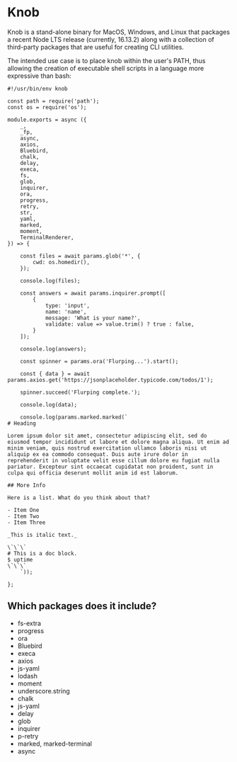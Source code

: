 # Knob

Knob is a stand-alone binary for MacOS, Windows, and Linux that packages a recent Node LTS release (currently, 16.13.2) along with a collection of third-party packages that are useful for creating CLI utilities.

The intended use case is to place knob within the user's PATH, thus allowing the creation of executable shell scripts in a language more expressive than bash:

```
#!/usr/bin/env knob

const path = require('path');
const os = require('os');

module.exports = async ({
    _,
    _fp,
    async,
    axios,
    Bluebird,
    chalk,
    delay,
    execa,
    fs,
    glob,
    inquirer,
    ora,
    progress,
    retry,
    str,
    yaml,
    marked,
    moment,
    TerminalRenderer,
}) => {

    const files = await params.glob('*', {
        cwd: os.homedir(),
    });

    console.log(files);

    const answers = await params.inquirer.prompt([
        {
            type: 'input',
            name: 'name',
            message: 'What is your name?',
            validate: value => value.trim() ? true : false,
        }
    ]);

    console.log(answers);

    const spinner = params.ora('Flurping...').start();

    const { data } = await params.axios.get('https://jsonplaceholder.typicode.com/todos/1');

    spinner.succeed('Flurping complete.');

    console.log(data);

    console.log(params.marked.marked(`
# Heading

Lorem ipsum dolor sit amet, consectetur adipiscing elit, sed do eiusmod tempor incididunt ut labore et dolore magna aliqua. Ut enim ad minim veniam, quis nostrud exercitation ullamco laboris nisi ut aliquip ex ea commodo consequat. Duis aute irure dolor in reprehenderit in voluptate velit esse cillum dolore eu fugiat nulla pariatur. Excepteur sint occaecat cupidatat non proident, sunt in culpa qui officia deserunt mollit anim id est laborum.

## More Info

Here is a list. What do you think about that?

- Item One
- Item Two
- Item Three

_This is italic text._

\`\`\`
# This is a doc block.
$ uptime
\`\`\`
    `));

};
```

## Which packages does it include?

- fs-extra
- progress
- ora
- Bluebird
- execa
- axios
- js-yaml
- lodash
- moment
- underscore.string
- chalk
- js-yaml
- delay
- glob
- inquirer
- p-retry
- marked, marked-terminal
- async
